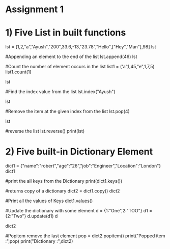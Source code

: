 # Assignment 1

# 1) Five List in built functions

lst = [1,2,"a","Ayush","200",33.6,-13,"23.78","Hello",["Hey","Man"],98]
lst

#Appending an element to the end of the list
lst.append(46)
lst

#Count the number of element occurs in the list
list1 = ('a',1,45,"e",1,7,5)
list1.count(1)

lst

#Find the index value from the list
lst.index("Ayush")

lst

#Remove the item at the given index from the list
lst.pop(4)

lst

#reverse the list
lst.reverse()
print(lst)

# 2) Five built-in Dictionary Element

dict1 = {"name":"robert","age":"26","job":"Engineer","Location":"London"}
dict1

#print the all keys from the Dictionary
print(dict1.keys())

#returns copy of a dictionary
dict2 = dict1.copy()
dict2

#Print all the values of Keys
dict1.values()

#Update the dictionary with some element
d = {1:"One",2:"TOO"}
d1 = {2:"Two"}
d.update(d1)
d

dict2

#Popitem remove the last element
pop = dict2.popitem()
print("Popped item :",pop)
print("Dictionary :",dict2)

